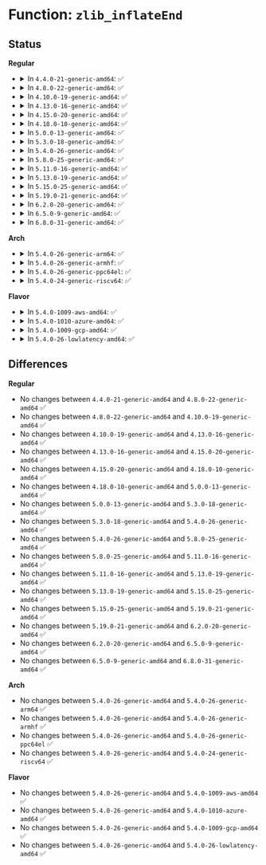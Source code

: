 # Function: <code>zlib_inflateEnd</code>

## Status
<b>Regular</b>
<ul>
<li>
<details>
<summary>In <code>4.4.0-21-generic-amd64</code>: ✅</summary>

```c
int zlib_inflateEnd(z_streamp strm)
```

```json
{
  "name": "zlib_inflateEnd",
  "collision_type": "Unique Global",
  "inline_type": "No",
  "funcs": [
    {
      "addr": 18446744071583078176,
      "name": "zlib_inflateEnd",
      "external": true,
      "loc": "lib/zlib_inflate/inflate.c:742",
      "file": "lib/zlib_inflate/inflate.c",
      "inline": "seen, unknown",
      "caller_inline": [],
      "caller_func": [
        "fs/pstore/platform.c:pstore_get_records",
        "lib/decompress_inflate.c:__gunzip",
        "lib/zlib_inflate/infutil.c:zlib_inflate_blob"
      ]
    }
  ],
  "symbols": [
    {
      "addr": 18446744071583078176,
      "name": "zlib_inflateEnd",
      "section": ".text",
      "bind": "STB_GLOBAL",
      "size": 28
    }
  ]
}
```
</details>
</li>
<li>
<details>
<summary>In <code>4.8.0-22-generic-amd64</code>: ✅</summary>

```c
int zlib_inflateEnd(z_streamp strm)
```

```json
{
  "name": "zlib_inflateEnd",
  "collision_type": "Unique Global",
  "inline_type": "No",
  "funcs": [
    {
      "addr": 18446744071583372272,
      "name": "zlib_inflateEnd",
      "external": true,
      "loc": "lib/zlib_inflate/inflate.c:742",
      "file": "lib/zlib_inflate/inflate.c",
      "inline": "seen, unknown",
      "caller_inline": [],
      "caller_func": [
        "fs/squashfs/zlib_wrapper.c:zlib_uncompress",
        "fs/pstore/platform.c:decompress_zlib",
        "lib/decompress_inflate.c:__gunzip",
        "lib/zlib_inflate/infutil.c:zlib_inflate_blob"
      ]
    }
  ],
  "symbols": [
    {
      "addr": 18446744071583372272,
      "name": "zlib_inflateEnd",
      "section": ".text",
      "bind": "STB_GLOBAL",
      "size": 28
    }
  ]
}
```
</details>
</li>
<li>
<details>
<summary>In <code>4.10.0-19-generic-amd64</code>: ✅</summary>

```c
int zlib_inflateEnd(z_streamp strm)
```

```json
{
  "name": "zlib_inflateEnd",
  "collision_type": "Unique Global",
  "inline_type": "No",
  "funcs": [
    {
      "addr": 18446744071583497648,
      "name": "zlib_inflateEnd",
      "external": true,
      "loc": "lib/zlib_inflate/inflate.c:742",
      "file": "lib/zlib_inflate/inflate.c",
      "inline": "seen, unknown",
      "caller_inline": [],
      "caller_func": [
        "fs/squashfs/zlib_wrapper.c:zlib_uncompress",
        "fs/pstore/platform.c:decompress_zlib",
        "lib/decompress_inflate.c:__gunzip",
        "lib/zlib_inflate/infutil.c:zlib_inflate_blob"
      ]
    }
  ],
  "symbols": [
    {
      "addr": 18446744071583497648,
      "name": "zlib_inflateEnd",
      "section": ".text",
      "bind": "STB_GLOBAL",
      "size": 28
    }
  ]
}
```
</details>
</li>
<li>
<details>
<summary>In <code>4.13.0-16-generic-amd64</code>: ✅</summary>

```c
int zlib_inflateEnd(z_streamp strm)
```

```json
{
  "name": "zlib_inflateEnd",
  "collision_type": "Unique Global",
  "inline_type": "No",
  "funcs": [
    {
      "addr": 18446744071583519456,
      "name": "zlib_inflateEnd",
      "external": true,
      "loc": "lib/zlib_inflate/inflate.c:742",
      "file": "lib/zlib_inflate/inflate.c",
      "inline": "seen, unknown",
      "caller_inline": [],
      "caller_func": [
        "fs/squashfs/zlib_wrapper.c:zlib_uncompress",
        "fs/pstore/platform.c:decompress_zlib",
        "lib/zlib_inflate/infutil.c:zlib_inflate_blob",
        "lib/decompress_inflate.c:__gunzip"
      ]
    }
  ],
  "symbols": [
    {
      "addr": 18446744071583519456,
      "name": "zlib_inflateEnd",
      "section": ".text",
      "bind": "STB_GLOBAL",
      "size": 28
    }
  ]
}
```
</details>
</li>
<li>
<details>
<summary>In <code>4.15.0-20-generic-amd64</code>: ✅</summary>

```c
int zlib_inflateEnd(z_streamp strm)
```

```json
{
  "name": "zlib_inflateEnd",
  "collision_type": "Unique Global",
  "inline_type": "No",
  "funcs": [
    {
      "addr": 18446744071583704704,
      "name": "zlib_inflateEnd",
      "external": true,
      "loc": "lib/zlib_inflate/inflate.c:742",
      "file": "lib/zlib_inflate/inflate.c",
      "inline": "seen, unknown",
      "caller_inline": [],
      "caller_func": [
        "fs/squashfs/zlib_wrapper.c:zlib_uncompress",
        "fs/pstore/platform.c:decompress_zlib",
        "lib/zlib_inflate/infutil.c:zlib_inflate_blob",
        "lib/decompress_inflate.c:__gunzip"
      ]
    }
  ],
  "symbols": [
    {
      "addr": 18446744071583704704,
      "name": "zlib_inflateEnd",
      "section": ".text",
      "bind": "STB_GLOBAL",
      "size": 28
    }
  ]
}
```
</details>
</li>
<li>
<details>
<summary>In <code>4.18.0-10-generic-amd64</code>: ✅</summary>

```c
int zlib_inflateEnd(z_streamp strm)
```

```json
{
  "name": "zlib_inflateEnd",
  "collision_type": "Unique Global",
  "inline_type": "No",
  "funcs": [
    {
      "addr": 18446744071583922784,
      "name": "zlib_inflateEnd",
      "external": true,
      "loc": "lib/zlib_inflate/inflate.c:742",
      "file": "lib/zlib_inflate/inflate.c",
      "inline": "seen, unknown",
      "caller_inline": [],
      "caller_func": [
        "fs/squashfs/zlib_wrapper.c:zlib_uncompress",
        "crypto/deflate.c:__deflate_exit",
        "lib/zlib_inflate/infutil.c:zlib_inflate_blob",
        "lib/decompress_inflate.c:__gunzip"
      ]
    }
  ],
  "symbols": [
    {
      "addr": 18446744071583922784,
      "name": "zlib_inflateEnd",
      "section": ".text",
      "bind": "STB_GLOBAL",
      "size": 22
    }
  ]
}
```
</details>
</li>
<li>
<details>
<summary>In <code>5.0.0-13-generic-amd64</code>: ✅</summary>

```c
int zlib_inflateEnd(z_streamp strm)
```

```json
{
  "name": "zlib_inflateEnd",
  "collision_type": "Unique Global",
  "inline_type": "No",
  "funcs": [
    {
      "addr": 18446744071584007456,
      "name": "zlib_inflateEnd",
      "external": true,
      "loc": "lib/zlib_inflate/inflate.c:754",
      "file": "lib/zlib_inflate/inflate.c",
      "inline": "seen, unknown",
      "caller_inline": [],
      "caller_func": [
        "fs/squashfs/zlib_wrapper.c:zlib_uncompress",
        "crypto/deflate.c:__deflate_exit",
        "lib/zlib_inflate/infutil.c:zlib_inflate_blob",
        "lib/decompress_inflate.c:__gunzip"
      ]
    }
  ],
  "symbols": [
    {
      "addr": 18446744071584007456,
      "name": "zlib_inflateEnd",
      "section": ".text",
      "bind": "STB_GLOBAL",
      "size": 22
    }
  ]
}
```
</details>
</li>
<li>
<details>
<summary>In <code>5.3.0-18-generic-amd64</code>: ✅</summary>

```c
int zlib_inflateEnd(z_streamp strm)
```

```json
{
  "name": "zlib_inflateEnd",
  "collision_type": "Unique Global",
  "inline_type": "No",
  "funcs": [
    {
      "addr": 18446744071584191152,
      "name": "zlib_inflateEnd",
      "external": true,
      "loc": "lib/zlib_inflate/inflate.c:754",
      "file": "lib/zlib_inflate/inflate.c",
      "inline": "seen, unknown",
      "caller_inline": [],
      "caller_func": [
        "fs/squashfs/zlib_wrapper.c:zlib_uncompress",
        "crypto/deflate.c:__deflate_exit",
        "lib/zlib_inflate/infutil.c:zlib_inflate_blob",
        "lib/decompress_inflate.c:__gunzip"
      ]
    }
  ],
  "symbols": [
    {
      "addr": 18446744071584191152,
      "name": "zlib_inflateEnd",
      "section": ".text",
      "bind": "STB_GLOBAL",
      "size": 22
    }
  ]
}
```
</details>
</li>
<li>
<details>
<summary>In <code>5.4.0-26-generic-amd64</code>: ✅</summary>

```c
int zlib_inflateEnd(z_streamp strm)
```

```json
{
  "name": "zlib_inflateEnd",
  "collision_type": "Unique Global",
  "inline_type": "No",
  "funcs": [
    {
      "addr": 18446744071584324848,
      "name": "zlib_inflateEnd",
      "external": true,
      "loc": "lib/zlib_inflate/inflate.c:770",
      "file": "lib/zlib_inflate/inflate.c",
      "inline": "seen, unknown",
      "caller_inline": [],
      "caller_func": [
        "fs/squashfs/zlib_wrapper.c:zlib_uncompress",
        "crypto/deflate.c:__deflate_exit",
        "lib/zlib_inflate/infutil.c:zlib_inflate_blob",
        "lib/decompress_inflate.c:__gunzip"
      ]
    }
  ],
  "symbols": [
    {
      "addr": 18446744071584324848,
      "name": "zlib_inflateEnd",
      "section": ".text",
      "bind": "STB_GLOBAL",
      "size": 22
    }
  ]
}
```
</details>
</li>
<li>
<details>
<summary>In <code>5.8.0-25-generic-amd64</code>: ✅</summary>

```c
int zlib_inflateEnd(z_streamp strm)
```

```json
{
  "name": "zlib_inflateEnd",
  "collision_type": "Unique Global",
  "inline_type": "No",
  "funcs": [
    {
      "addr": 18446744071584735936,
      "name": "zlib_inflateEnd",
      "external": true,
      "loc": "lib/zlib_inflate/inflate.c:770",
      "file": "lib/zlib_inflate/inflate.c",
      "inline": "seen, unknown",
      "caller_inline": [],
      "caller_func": [
        "fs/squashfs/zlib_wrapper.c:zlib_uncompress",
        "security/apparmor/apparmorfs.c:deflate_decompress",
        "crypto/deflate.c:deflate_exit",
        "crypto/deflate.c:deflate_free_ctx",
        "lib/zlib_inflate/infutil.c:zlib_inflate_blob",
        "lib/decompress_inflate.c:__gunzip"
      ]
    }
  ],
  "symbols": [
    {
      "addr": 18446744071584735936,
      "name": "zlib_inflateEnd",
      "section": ".text",
      "bind": "STB_GLOBAL",
      "size": 22
    }
  ]
}
```
</details>
</li>
<li>
<details>
<summary>In <code>5.11.0-16-generic-amd64</code>: ✅</summary>

```c
int zlib_inflateEnd(z_streamp strm)
```

```json
{
  "name": "zlib_inflateEnd",
  "collision_type": "Unique Global",
  "inline_type": "No",
  "funcs": [
    {
      "addr": 18446744071584849184,
      "name": "zlib_inflateEnd",
      "external": true,
      "loc": "lib/zlib_inflate/inflate.c:770",
      "file": "lib/zlib_inflate/inflate.c",
      "inline": "seen, unknown",
      "caller_inline": [],
      "caller_func": [
        "fs/squashfs/zlib_wrapper.c:zlib_uncompress",
        "security/apparmor/apparmorfs.c:deflate_decompress",
        "crypto/deflate.c:deflate_exit",
        "crypto/deflate.c:deflate_free_ctx",
        "lib/zlib_inflate/infutil.c:zlib_inflate_blob",
        "lib/decompress_inflate.c:__gunzip"
      ]
    }
  ],
  "symbols": [
    {
      "addr": 18446744071584849184,
      "name": "zlib_inflateEnd",
      "section": ".text",
      "bind": "STB_GLOBAL",
      "size": 33
    }
  ]
}
```
</details>
</li>
<li>
<details>
<summary>In <code>5.13.0-19-generic-amd64</code>: ✅</summary>

```c
int zlib_inflateEnd(z_streamp strm)
```

```json
{
  "name": "zlib_inflateEnd",
  "collision_type": "Unique Global",
  "inline_type": "No",
  "funcs": [
    {
      "addr": 18446744071584893808,
      "name": "zlib_inflateEnd",
      "external": true,
      "loc": "lib/zlib_inflate/inflate.c:770",
      "file": "lib/zlib_inflate/inflate.c",
      "inline": "seen, unknown",
      "caller_inline": [],
      "caller_func": [
        "fs/squashfs/zlib_wrapper.c:zlib_uncompress",
        "security/apparmor/apparmorfs.c:rawdata_open",
        "security/apparmor/apparmorfs.c:rawdata_open",
        "crypto/deflate.c:deflate_exit",
        "crypto/deflate.c:deflate_free_ctx",
        "lib/zlib_inflate/infutil.c:zlib_inflate_blob",
        "lib/decompress_inflate.c:__gunzip"
      ]
    }
  ],
  "symbols": [
    {
      "addr": 18446744071584893808,
      "name": "zlib_inflateEnd",
      "section": ".text",
      "bind": "STB_GLOBAL",
      "size": 33
    }
  ]
}
```
</details>
</li>
<li>
<details>
<summary>In <code>5.15.0-25-generic-amd64</code>: ✅</summary>

```c
int zlib_inflateEnd(z_streamp strm)
```

```json
{
  "name": "zlib_inflateEnd",
  "collision_type": "Unique Global",
  "inline_type": "No",
  "funcs": [
    {
      "addr": 18446744071585320480,
      "name": "zlib_inflateEnd",
      "external": true,
      "loc": "lib/zlib_inflate/inflate.c:770",
      "file": "lib/zlib_inflate/inflate.c",
      "inline": "seen, unknown",
      "caller_inline": [],
      "caller_func": [
        "fs/squashfs/zlib_wrapper.c:zlib_uncompress",
        "security/apparmor/apparmorfs.c:rawdata_open",
        "security/apparmor/apparmorfs.c:rawdata_open",
        "crypto/deflate.c:deflate_exit",
        "crypto/deflate.c:deflate_free_ctx",
        "lib/zlib_inflate/infutil.c:zlib_inflate_blob",
        "lib/decompress_inflate.c:__gunzip"
      ]
    }
  ],
  "symbols": [
    {
      "addr": 18446744071585320480,
      "name": "zlib_inflateEnd",
      "section": ".text",
      "bind": "STB_GLOBAL",
      "size": 33
    }
  ]
}
```
</details>
</li>
<li>
<details>
<summary>In <code>5.19.0-21-generic-amd64</code>: ✅</summary>

```c
int zlib_inflateEnd(z_streamp strm)
```

```json
{
  "name": "zlib_inflateEnd",
  "collision_type": "Unique Global",
  "inline_type": "No",
  "funcs": [
    {
      "addr": 18446744071586178272,
      "name": "zlib_inflateEnd",
      "external": true,
      "loc": "lib/zlib_inflate/inflate.c:770",
      "file": "lib/zlib_inflate/inflate.c",
      "inline": "seen, unknown",
      "caller_inline": [],
      "caller_func": [
        "fs/squashfs/zlib_wrapper.c:zlib_uncompress",
        "crypto/deflate.c:deflate_exit",
        "crypto/deflate.c:deflate_free_ctx",
        "lib/zlib_inflate/infutil.c:zlib_inflate_blob",
        "lib/decompress_inflate.c:__gunzip"
      ]
    }
  ],
  "symbols": [
    {
      "addr": 18446744071586178272,
      "name": "zlib_inflateEnd",
      "section": ".text",
      "bind": "STB_GLOBAL",
      "size": 45
    }
  ]
}
```
</details>
</li>
<li>
<details>
<summary>In <code>6.2.0-20-generic-amd64</code>: ✅</summary>

```c
int zlib_inflateEnd(z_streamp strm)
```

```json
{
  "name": "zlib_inflateEnd",
  "collision_type": "Unique Global",
  "inline_type": "No",
  "funcs": [
    {
      "addr": 18446744071587172960,
      "name": "zlib_inflateEnd",
      "external": true,
      "loc": "lib/zlib_inflate/inflate.c:770",
      "file": "lib/zlib_inflate/inflate.c",
      "inline": "seen, unknown",
      "caller_inline": [],
      "caller_func": [
        "fs/squashfs/zlib_wrapper.c:zlib_uncompress",
        "crypto/deflate.c:deflate_exit",
        "crypto/deflate.c:deflate_free_ctx",
        "lib/zlib_inflate/infutil.c:zlib_inflate_blob",
        "lib/decompress_inflate.c:__gunzip"
      ]
    }
  ],
  "symbols": [
    {
      "addr": 18446744071587172960,
      "name": "zlib_inflateEnd",
      "section": ".text",
      "bind": "STB_GLOBAL",
      "size": 45
    }
  ]
}
```
</details>
</li>
<li>
<details>
<summary>In <code>6.5.0-9-generic-amd64</code>: ✅</summary>

```c
int zlib_inflateEnd(z_streamp strm)
```

```json
{
  "name": "zlib_inflateEnd",
  "collision_type": "Unique Global",
  "inline_type": "No",
  "funcs": [
    {
      "addr": 18446744071587436000,
      "name": "zlib_inflateEnd",
      "external": true,
      "loc": "lib/zlib_inflate/inflate.c:770",
      "file": "lib/zlib_inflate/inflate.c",
      "inline": "seen, unknown",
      "caller_inline": [],
      "caller_func": [
        "fs/squashfs/zlib_wrapper.c:zlib_uncompress",
        "crypto/deflate.c:deflate_exit",
        "crypto/deflate.c:deflate_free_ctx",
        "lib/zlib_inflate/infutil.c:zlib_inflate_blob"
      ]
    }
  ],
  "symbols": [
    {
      "addr": 18446744071587436000,
      "name": "zlib_inflateEnd",
      "section": ".text",
      "bind": "STB_GLOBAL",
      "size": 45
    }
  ]
}
```
</details>
</li>
<li>
<details>
<summary>In <code>6.8.0-31-generic-amd64</code>: ✅</summary>

```c
int zlib_inflateEnd(z_streamp strm)
```

```json
{
  "name": "zlib_inflateEnd",
  "collision_type": "Unique Global",
  "inline_type": "No",
  "funcs": [
    {
      "addr": 18446744071587770736,
      "name": "zlib_inflateEnd",
      "external": true,
      "loc": "lib/zlib_inflate/inflate.c:770",
      "file": "lib/zlib_inflate/inflate.c",
      "inline": "seen, unknown",
      "caller_inline": [],
      "caller_func": [
        "fs/squashfs/zlib_wrapper.c:zlib_uncompress",
        "fs/pstore/platform.c:pstore_get_backend_records",
        "crypto/deflate.c:deflate_exit",
        "crypto/deflate.c:deflate_free_ctx",
        "lib/zlib_inflate/infutil.c:zlib_inflate_blob"
      ]
    }
  ],
  "symbols": [
    {
      "addr": 18446744071587770736,
      "name": "zlib_inflateEnd",
      "section": ".text",
      "bind": "STB_GLOBAL",
      "size": 45
    }
  ]
}
```
</details>
</li>
</ul>
<b>Arch</b>
<ul>
<li>
<details>
<summary>In <code>5.4.0-26-generic-arm64</code>: ✅</summary>

```c
int zlib_inflateEnd(z_streamp strm)
```

```json
{
  "name": "zlib_inflateEnd",
  "collision_type": "Unique Global",
  "inline_type": "No",
  "funcs": [
    {
      "addr": 18446603336496211456,
      "name": "zlib_inflateEnd",
      "external": true,
      "loc": "lib/zlib_inflate/inflate.c:770",
      "file": "lib/zlib_inflate/inflate.c",
      "inline": "seen, unknown",
      "caller_inline": [],
      "caller_func": [
        "fs/squashfs/zlib_wrapper.c:zlib_uncompress",
        "crypto/deflate.c:__deflate_exit",
        "lib/zlib_inflate/infutil.c:zlib_inflate_blob",
        "lib/decompress_inflate.c:__gunzip"
      ]
    }
  ],
  "symbols": [
    {
      "addr": 18446603336496211456,
      "name": "zlib_inflateEnd",
      "section": ".text",
      "bind": "STB_GLOBAL",
      "size": 32
    }
  ]
}
```
</details>
</li>
<li>
<details>
<summary>In <code>5.4.0-26-generic-armhf</code>: ✅</summary>

```c
int zlib_inflateEnd(z_streamp strm)
```

```json
{
  "name": "zlib_inflateEnd",
  "collision_type": "Unique Global",
  "inline_type": "No",
  "funcs": [
    {
      "addr": 3229535952,
      "name": "zlib_inflateEnd",
      "external": true,
      "loc": "lib/zlib_inflate/inflate.c:770",
      "file": "lib/zlib_inflate/inflate.c",
      "inline": "seen, unknown",
      "caller_inline": [],
      "caller_func": [
        "fs/squashfs/zlib_wrapper.c:zlib_uncompress",
        "crypto/deflate.c:__deflate_exit",
        "lib/zlib_inflate/infutil.c:zlib_inflate_blob",
        "lib/decompress_inflate.c:__gunzip"
      ]
    }
  ],
  "symbols": [
    {
      "addr": 3229535952,
      "name": "zlib_inflateEnd",
      "section": ".text",
      "bind": "STB_GLOBAL",
      "size": 48
    }
  ]
}
```
</details>
</li>
<li>
<details>
<summary>In <code>5.4.0-26-generic-ppc64el</code>: ✅</summary>

```c
int zlib_inflateEnd(z_streamp strm)
```

```json
{
  "name": "zlib_inflateEnd",
  "collision_type": "Unique Global",
  "inline_type": "No",
  "funcs": [
    {
      "addr": 13835058055290498960,
      "name": "zlib_inflateEnd",
      "external": true,
      "loc": "lib/zlib_inflate/inflate.c:770",
      "file": "lib/zlib_inflate/inflate.c",
      "inline": "seen, unknown",
      "caller_inline": [],
      "caller_func": [
        "fs/squashfs/zlib_wrapper.c:zlib_uncompress",
        "crypto/deflate.c:__deflate_exit",
        "lib/zlib_inflate/infutil.c:zlib_inflate_blob",
        "lib/decompress_inflate.c:__gunzip"
      ]
    }
  ],
  "symbols": [
    {
      "addr": 13835058055290498960,
      "name": "zlib_inflateEnd",
      "section": ".text",
      "bind": "STB_GLOBAL",
      "size": 36
    }
  ]
}
```
</details>
</li>
<li>
<details>
<summary>In <code>5.4.0-24-generic-riscv64</code>: ✅</summary>

```c
int zlib_inflateEnd(z_streamp strm)
```

```json
{
  "name": "zlib_inflateEnd",
  "collision_type": "Unique Global",
  "inline_type": "No",
  "funcs": [
    {
      "addr": 18446743936275261890,
      "name": "zlib_inflateEnd",
      "external": true,
      "loc": "lib/zlib_inflate/inflate.c:770",
      "file": "lib/zlib_inflate/inflate.c",
      "inline": "seen, unknown",
      "caller_inline": [],
      "caller_func": [
        "fs/squashfs/zlib_wrapper.c:zlib_uncompress",
        "crypto/deflate.c:__deflate_exit",
        "lib/zlib_inflate/infutil.c:zlib_inflate_blob",
        "lib/decompress_inflate.c:__gunzip"
      ]
    }
  ],
  "symbols": [
    {
      "addr": 18446743936275261890,
      "name": "zlib_inflateEnd",
      "section": ".text",
      "bind": "STB_GLOBAL",
      "size": 24
    }
  ]
}
```
</details>
</li>
</ul>
<b>Flavor</b>
<ul>
<li>
<details>
<summary>In <code>5.4.0-1009-aws-amd64</code>: ✅</summary>

```c
int zlib_inflateEnd(z_streamp strm)
```

```json
{
  "name": "zlib_inflateEnd",
  "collision_type": "Unique Global",
  "inline_type": "No",
  "funcs": [
    {
      "addr": 18446744071584293584,
      "name": "zlib_inflateEnd",
      "external": true,
      "loc": "lib/zlib_inflate/inflate.c:770",
      "file": "lib/zlib_inflate/inflate.c",
      "inline": "seen, unknown",
      "caller_inline": [],
      "caller_func": [
        "fs/squashfs/zlib_wrapper.c:zlib_uncompress",
        "crypto/deflate.c:__deflate_exit",
        "lib/zlib_inflate/infutil.c:zlib_inflate_blob",
        "lib/decompress_inflate.c:__gunzip"
      ]
    }
  ],
  "symbols": [
    {
      "addr": 18446744071584293584,
      "name": "zlib_inflateEnd",
      "section": ".text",
      "bind": "STB_GLOBAL",
      "size": 22
    }
  ]
}
```
</details>
</li>
<li>
<details>
<summary>In <code>5.4.0-1010-azure-amd64</code>: ✅</summary>

```c
int zlib_inflateEnd(z_streamp strm)
```

```json
{
  "name": "zlib_inflateEnd",
  "collision_type": "Unique Global",
  "inline_type": "No",
  "funcs": [
    {
      "addr": 18446744071584228784,
      "name": "zlib_inflateEnd",
      "external": true,
      "loc": "lib/zlib_inflate/inflate.c:770",
      "file": "lib/zlib_inflate/inflate.c",
      "inline": "seen, unknown",
      "caller_inline": [],
      "caller_func": [
        "fs/squashfs/zlib_wrapper.c:zlib_uncompress",
        "crypto/deflate.c:__deflate_exit",
        "lib/zlib_inflate/infutil.c:zlib_inflate_blob",
        "lib/decompress_inflate.c:__gunzip"
      ]
    }
  ],
  "symbols": [
    {
      "addr": 18446744071584228784,
      "name": "zlib_inflateEnd",
      "section": ".text",
      "bind": "STB_GLOBAL",
      "size": 22
    }
  ]
}
```
</details>
</li>
<li>
<details>
<summary>In <code>5.4.0-1009-gcp-amd64</code>: ✅</summary>

```c
int zlib_inflateEnd(z_streamp strm)
```

```json
{
  "name": "zlib_inflateEnd",
  "collision_type": "Unique Global",
  "inline_type": "No",
  "funcs": [
    {
      "addr": 18446744071584276496,
      "name": "zlib_inflateEnd",
      "external": true,
      "loc": "lib/zlib_inflate/inflate.c:770",
      "file": "lib/zlib_inflate/inflate.c",
      "inline": "seen, unknown",
      "caller_inline": [],
      "caller_func": [
        "fs/squashfs/zlib_wrapper.c:zlib_uncompress",
        "crypto/deflate.c:__deflate_exit",
        "lib/zlib_inflate/infutil.c:zlib_inflate_blob",
        "lib/decompress_inflate.c:__gunzip"
      ]
    }
  ],
  "symbols": [
    {
      "addr": 18446744071584276496,
      "name": "zlib_inflateEnd",
      "section": ".text",
      "bind": "STB_GLOBAL",
      "size": 22
    }
  ]
}
```
</details>
</li>
<li>
<details>
<summary>In <code>5.4.0-26-lowlatency-amd64</code>: ✅</summary>

```c
int zlib_inflateEnd(z_streamp strm)
```

```json
{
  "name": "zlib_inflateEnd",
  "collision_type": "Unique Global",
  "inline_type": "No",
  "funcs": [
    {
      "addr": 18446744071584382528,
      "name": "zlib_inflateEnd",
      "external": true,
      "loc": "lib/zlib_inflate/inflate.c:770",
      "file": "lib/zlib_inflate/inflate.c",
      "inline": "seen, unknown",
      "caller_inline": [],
      "caller_func": [
        "fs/squashfs/zlib_wrapper.c:zlib_uncompress",
        "crypto/deflate.c:__deflate_exit",
        "lib/zlib_inflate/infutil.c:zlib_inflate_blob",
        "lib/decompress_inflate.c:__gunzip"
      ]
    }
  ],
  "symbols": [
    {
      "addr": 18446744071584382528,
      "name": "zlib_inflateEnd",
      "section": ".text",
      "bind": "STB_GLOBAL",
      "size": 22
    }
  ]
}
```
</details>
</li>
</ul>

## Differences
<b>Regular</b>
<ul>
<li>
No changes between <code>4.4.0-21-generic-amd64</code> and <code>4.8.0-22-generic-amd64</code> ✅
</li>
<li>
No changes between <code>4.8.0-22-generic-amd64</code> and <code>4.10.0-19-generic-amd64</code> ✅
</li>
<li>
No changes between <code>4.10.0-19-generic-amd64</code> and <code>4.13.0-16-generic-amd64</code> ✅
</li>
<li>
No changes between <code>4.13.0-16-generic-amd64</code> and <code>4.15.0-20-generic-amd64</code> ✅
</li>
<li>
No changes between <code>4.15.0-20-generic-amd64</code> and <code>4.18.0-10-generic-amd64</code> ✅
</li>
<li>
No changes between <code>4.18.0-10-generic-amd64</code> and <code>5.0.0-13-generic-amd64</code> ✅
</li>
<li>
No changes between <code>5.0.0-13-generic-amd64</code> and <code>5.3.0-18-generic-amd64</code> ✅
</li>
<li>
No changes between <code>5.3.0-18-generic-amd64</code> and <code>5.4.0-26-generic-amd64</code> ✅
</li>
<li>
No changes between <code>5.4.0-26-generic-amd64</code> and <code>5.8.0-25-generic-amd64</code> ✅
</li>
<li>
No changes between <code>5.8.0-25-generic-amd64</code> and <code>5.11.0-16-generic-amd64</code> ✅
</li>
<li>
No changes between <code>5.11.0-16-generic-amd64</code> and <code>5.13.0-19-generic-amd64</code> ✅
</li>
<li>
No changes between <code>5.13.0-19-generic-amd64</code> and <code>5.15.0-25-generic-amd64</code> ✅
</li>
<li>
No changes between <code>5.15.0-25-generic-amd64</code> and <code>5.19.0-21-generic-amd64</code> ✅
</li>
<li>
No changes between <code>5.19.0-21-generic-amd64</code> and <code>6.2.0-20-generic-amd64</code> ✅
</li>
<li>
No changes between <code>6.2.0-20-generic-amd64</code> and <code>6.5.0-9-generic-amd64</code> ✅
</li>
<li>
No changes between <code>6.5.0-9-generic-amd64</code> and <code>6.8.0-31-generic-amd64</code> ✅
</li>
</ul>
<b>Arch</b>
<ul>
<li>
No changes between <code>5.4.0-26-generic-amd64</code> and <code>5.4.0-26-generic-arm64</code> ✅
</li>
<li>
No changes between <code>5.4.0-26-generic-amd64</code> and <code>5.4.0-26-generic-armhf</code> ✅
</li>
<li>
No changes between <code>5.4.0-26-generic-amd64</code> and <code>5.4.0-26-generic-ppc64el</code> ✅
</li>
<li>
No changes between <code>5.4.0-26-generic-amd64</code> and <code>5.4.0-24-generic-riscv64</code> ✅
</li>
</ul>
<b>Flavor</b>
<ul>
<li>
No changes between <code>5.4.0-26-generic-amd64</code> and <code>5.4.0-1009-aws-amd64</code> ✅
</li>
<li>
No changes between <code>5.4.0-26-generic-amd64</code> and <code>5.4.0-1010-azure-amd64</code> ✅
</li>
<li>
No changes between <code>5.4.0-26-generic-amd64</code> and <code>5.4.0-1009-gcp-amd64</code> ✅
</li>
<li>
No changes between <code>5.4.0-26-generic-amd64</code> and <code>5.4.0-26-lowlatency-amd64</code> ✅
</li>
</ul>
